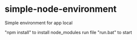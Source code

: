 # simple-node-environment
Simple environment for app local

"npm install" to install node_modules
run file "run.bat" to start
